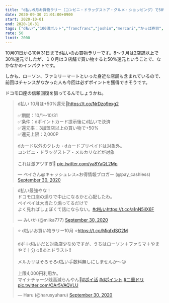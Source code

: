 ```yaml
---
title: "d払い9月お買物ラリー（コンビニ・ドラッグストア・グルメ・ショッピング）で50%還元"
date: 2020-09-30 21:01:00+0900
start: 2020-10-01
end: 2020-10-31
tags: ["d払い","100満ボルト","francfranc","joshin","mercari","かっぱ寿司","しゃぶ葉","すき家","はなの舞","はま寿司","ぱぱす","やまや","エディオン","ガスト","グラッチェガーデンズ","ココカラファイン","サンマルクカフェ","ジュンク堂","ジョナサン","バーミヤン","ビッグボーイ","ファミリーマート","マツモトキヨシ","ミスタードーナツ","ローソン","上島珈琲店","丸善","夢庵","東急ハンズ","洋服の青山","華屋与兵衛","藍屋"]
rate: 50
limit: 2000
---
```

10月01日から10月31日までd払いのお買物ラリーです。8〜９月は2店舗以上で30%還元でしたが、１０月は３店舗で買い物すると50%還元ということで、なかなかのインパクトです。

しかも、ローソン、ファミリーマートといった身近な店舗も含まれているので、前回はチャンスがなかった人も今回は必ずポイントを獲得できそうです。

ドコモ口座の信頼回復を狙ってるんでしょうかね。

<blockquote class="twitter-tweet"><p lang="ja" dir="ltr">d払い 10月は+50%還元🚀<a href="https://t.co/NrDzo9exg2">https://t.co/NrDzo9exg2</a><br><br>✅期間：10/1〜10/31<br>✅条件：dポイントカード提示後にd払いで決済<br>✅還元率：3加盟店以上の買い物で+50%<br>✅還元上限：2,000P<br><br>dカード以外のクレカ・dカードプリペイドは対象外。<br>コンビニ・ドラッグストア・メルカリなどが対象<br><br>これは激アツすぎ🤤 <a href="https://t.co/ya8YaQL2Mp">pic.twitter.com/ya8YaQL2Mp</a></p>&mdash; ペイさん@キャッシュレス×お得情報ブロガー (@pay_cashless) <a href="https://twitter.com/pay_cashless/status/1311187837199372288?ref_src=twsrc%5Etfw">September 30, 2020</a></blockquote> <script async src="https://platform.twitter.com/widgets.js" charset="utf-8"></script>

<blockquote class="twitter-tweet"><p lang="ja" dir="ltr">d払い最強やな！<br>ドコモ口座の煽りで中止になるかと心配したわ。<br>ペイペイは大当たり煽ってるだけで<br>よく見ればしょぼくて話にならない。<a href="https://twitter.com/hashtag/d%E6%89%95%E3%81%84?src=hash&amp;ref_src=twsrc%5Etfw">#d払い</a><a href="https://t.co/a1nN5ilX6F">https://t.co/a1nN5ilX6F</a></p>&mdash; みいか (@miika777) <a href="https://twitter.com/miika777/status/1311211159664472064?ref_src=twsrc%5Etfw">September 30, 2020</a></blockquote> <script async src="https://platform.twitter.com/widgets.js" charset="utf-8"></script>

<blockquote class="twitter-tweet"><p lang="ja" dir="ltr">⭐ d払いお買い物ラリー10月 ⭐<a href="https://t.co/MiqfxISG2M">https://t.co/MiqfxISG2M</a><br><br>dポ＋d払いだと対象店少なめですが、うちはローソン＋ファミマ＋やまやで十分っ‼️あとドラスト‼️<br><br>メルカリはそろそろd払い手数料無しにしませんか～😥<br><br>上限4,000円利用か。<br>マイナチャージ残高減らんやん🤣<a href="https://twitter.com/hashtag/%E3%83%9D%E3%82%A4%E6%B4%BB?src=hash&amp;ref_src=twsrc%5Etfw">#ポイ活</a> <a href="https://twitter.com/hashtag/d%E3%83%9D%E3%82%A4%E3%83%B3%E3%83%88?src=hash&amp;ref_src=twsrc%5Etfw">#dポイント</a> <a href="https://twitter.com/hashtag/%E4%BA%8C%E9%87%8D%E3%83%89%E3%83%AA?src=hash&amp;ref_src=twsrc%5Etfw">#二重ドリ</a> <a href="https://t.co/OAr5VAQVLU">pic.twitter.com/OAr5VAQVLU</a></p>&mdash; Haru (@harusyuharu) <a href="https://twitter.com/harusyuharu/status/1311263742823342080?ref_src=twsrc%5Etfw">September 30, 2020</a></blockquote> <script async src="https://platform.twitter.com/widgets.js" charset="utf-8"></script>
